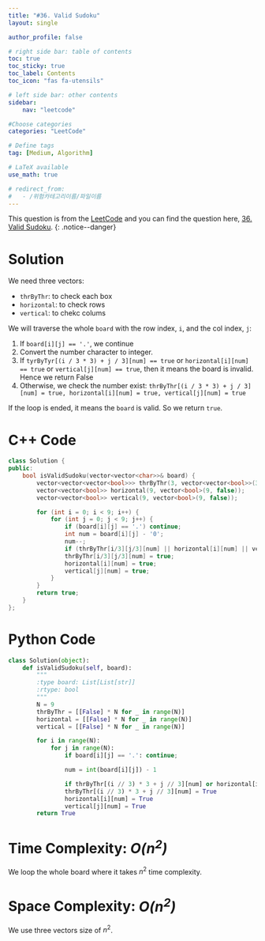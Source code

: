 ```yaml
---
title: "#36. Valid Sudoku"
layout: single

author_profile: false

# right side bar: table of contents
toc: true
toc_sticky: true
toc_label: Contents
toc_icon: "fas fa-utensils"

# left side bar: other contents
sidebar:
    nav: "leetcode"

#Choose categories
categories: "LeetCode"

# Define tags
tag: [Medium, Algorithm]

# LaTeX available
use_math: true

# redirect_from:
#   - /위험카테고리이름/파일이름
---
```


This question is from the [LeetCode](https://leetcode.com) and you can find the question here, [36. Valid Sudoku](https://leetcode.com/problems/valid-sudoku/).
{: .notice--danger}

# Solution
We need three vectors:

+ `thrByThr`: to check each box
+ `horizontal`: to check rows
+ `vertical`: to chekc colums

We will traverse the whole `board` with the row index, `i`, and the col index, `j`:

1. If `board[i][j] == '.'`, we continue
2. Convert the number character to integer.
3. If `tyrByTyr[(i / 3 * 3) + j / 3][num] == true` or `horizontal[i][num] == true` or `vertical[j][num] == true`, then it means the board is invalid. Hence we return False
4. Otherwise, we check the number exist: `thrByThr[(i / 3 * 3) + j / 3][num] = true, horizontal[i][num] = true, vertical[j][num] = true`

If the loop is ended, it means the `board` is valid. So we return `true`.

# C++ Code
```c++
class Solution {
public:
    bool isValidSudoku(vector<vector<char>>& board) {
        vector<vector<vector<bool>>> thrByThr(3, vector<vector<bool>>(3, vector<bool>(9, false)));
        vector<vector<bool>> horizontal(9, vector<bool>(9, false));
        vector<vector<bool>> vertical(9, vector<bool>(9, false));

        for (int i = 0; i < 9; i++) {
            for (int j = 0; j < 9; j++) {
                if (board[i][j] == '.') continue;
                int num = board[i][j] - '0';
                num--;
                if (thrByThr[i/3][j/3][num] || horizontal[i][num] || vertical[j][num]) return false;
                thrByThr[i/3][j/3][num] = true;
                horizontal[i][num] = true;
                vertical[j][num] = true;
            }
        }
        return true;
    }
};
```

# Python Code
~~~python
class Solution(object):
    def isValidSudoku(self, board):
        """
        :type board: List[List[str]]
        :rtype: bool
        """
        N = 9
        thrByThr = [[False] * N for _ in range(N)]
        horizontal = [[False] * N for _ in range(N)]
        vertical = [[False] * N for _ in range(N)]

        for i in range(N):
            for j in range(N):
                if board[i][j] == '.': continue;

                num = int(board[i][j]) - 1

                if thrByThr[(i // 3) * 3 + j // 3][num] or horizontal[i][num] or vertical[j][num]: return False
                thrByThr[(i // 3) * 3 + j // 3][num] = True
                horizontal[i][num] = True
                vertical[j][num] = True
        return True
~~~

# Time Complexity: *$O(n^{2})$*
We loop the whole board where it takes $n^{2}$ time complexity.

# Space Complexity: *$O(n^{2})$*
We use three vectors size of $n^{2}$.
